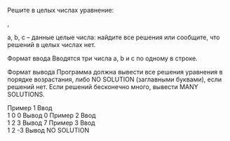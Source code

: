 Решите в целых числах уравнение:

,

a, b, c – данные целые числа: найдите все решения или сообщите, что решений в целых числах нет.

Формат ввода
Вводятся три числа a, b и c по одному в строке.

Формат вывода
Программа должна вывести все решения уравнения в порядке возрастания, либо NO SOLUTION (заглавными буквами), если решений нет. Если решений бесконечно много, вывести MANY SOLUTIONS.

Пример 1
Ввод	
1
0
0
Вывод
0
Пример 2
Ввод	
1
2
3
Вывод
7
Пример 3
Ввод	
1
2
-3
Вывод
NO SOLUTION

